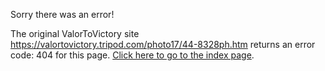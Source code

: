 

Sorry there was an error!

The original ValorToVictory site https://valortovictory.tripod.com/photo17/44-8328ph.htm returns an error code: 404 for this page. [Click here to go to the index page](../index.md).